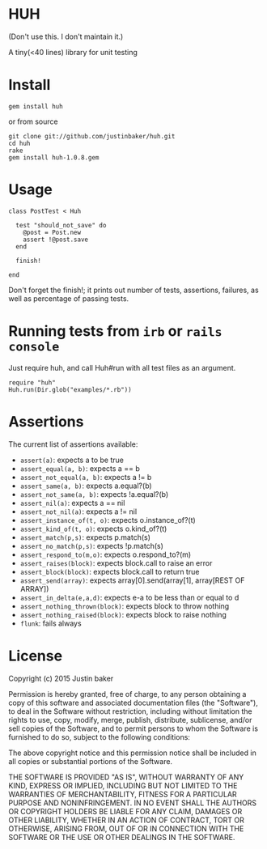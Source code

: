 # HUH

  (Don't use this. I don't maintain it.)

A tiny(<40 lines) library for unit testing

Install
=========

    gem install huh

or from source

    git clone git://github.com/justinbaker/huh.git
    cd huh
    rake
    gem install huh-1.0.8.gem

Usage
=========

    class PostTest < Huh
    
      test "should_not_save" do
        @post = Post.new 
        assert !@post.save
      end

      finish!

    end

Don't forget the finish!; it prints out number of tests, assertions, failures, as well as percentage of passing tests.

Running tests from `irb` or `rails console`
=============================================

Just require huh, and call Huh#run with all test files as an argument.

    require "huh"
    Huh.run(Dir.glob("examples/*.rb"))

Assertions
============

The current list of assertions available:

- `assert(a)`: expects a to be true 
- `assert_equal(a, b)`: expects a == b
- `assert_not_equal(a, b)`: expects a != b
- `assert_same(a, b)`: expects a.equal?(b)
- `assert_not_same(a, b)`: expects !a.equal?(b)
- `assert_nil(a)`: expects a == nil
- `assert_not_nil(a)`: expects a != nil
- `assert_instance_of(t, o)`: expects o.instance_of?(t)
- `assert_kind_of(t, o)`: expects o.kind_of?(t)
- `assert_match(p,s)`: expects p.match(s)
- `assert_no_match(p,s)`: expects !p.match(s)
- `assert_respond_to(m,o)`: expects o.respond_to?(m)
- `assert_raises(block)`: expects block.call to raise an error
- `assert_block(block)`: expects block.call to return true
- `assert_send(array)`: expects array[0].send(array[1], array[REST OF ARRAY])
- `assert_in_delta(e,a,d)`: expects e-a to be less than or equal to d
- `assert_nothing_thrown(block)`: expects block to throw nothing
- `assert_nothing_raised(block)`: expects block to raise nothing
- `flunk`: fails always

License
===========
Copyright (c) 2015 Justin baker

Permission is hereby granted, free of charge, to any person obtaining
a copy of this software and associated documentation files (the
"Software"), to deal in the Software without restriction, including
without limitation the rights to use, copy, modify, merge, publish,
distribute, sublicense, and/or sell copies of the Software, and to
permit persons to whom the Software is furnished to do so, subject to
the following conditions:

The above copyright notice and this permission notice shall be
included in all copies or substantial portions of the Software.

THE SOFTWARE IS PROVIDED "AS IS", WITHOUT WARRANTY OF ANY KIND,
EXPRESS OR IMPLIED, INCLUDING BUT NOT LIMITED TO THE WARRANTIES OF
MERCHANTABILITY, FITNESS FOR A PARTICULAR PURPOSE AND
NONINFRINGEMENT. IN NO EVENT SHALL THE AUTHORS OR COPYRIGHT HOLDERS BE
LIABLE FOR ANY CLAIM, DAMAGES OR OTHER LIABILITY, WHETHER IN AN ACTION
OF CONTRACT, TORT OR OTHERWISE, ARISING FROM, OUT OF OR IN CONNECTION
WITH THE SOFTWARE OR THE USE OR OTHER DEALINGS IN THE SOFTWARE.
